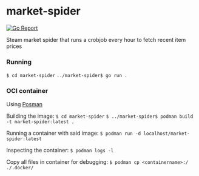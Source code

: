 # market-spider

[![Go Report](https://goreportcard.com/badge/github.com/JRaams/obfsi)](https://goreportcard.com/report/github.com/JRaams/obfsi)

Steam market spider that runs a crobjob every hour to fetch recent item prices

### Running

`$ cd market-spider`
`../market-spider$ go run .`

### OCI container

Using [Posman](https://podman.io/getting-started/installation)

Building the image:
`$ cd market-spider`
`$ ../market-spider$ podman build -t market-spider:latest .`

Running a container with said image:
`$ podman run -d localhost/market-spider:latest`

Inspecting the container:
`$ podman logs -l`

Copy all files in container for debugging:
`$ podman cp <containername>:/ ./.docker/`